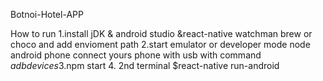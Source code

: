 Botnoi-Hotel-APP

How to run 
1.install jDK & android studio &react-native watchman brew or choco and add envioment path 
2.start emulator or developer mode node android phone connect yours phone with usb with command $adb devices
3.$npm start 
4. 2nd terminal $react-native run-android


